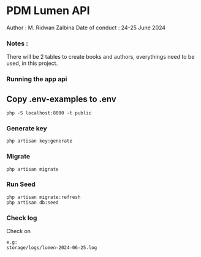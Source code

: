 # PDM Lumen API
Author : M. Ridwan Zalbina
Date of conduct : 24-25 June 2024


### Notes :
There will be 2 tables to create books and authors, everythings need to be used, in this project.

### Running the app api

## Copy .env-examples to .env

```
php -S localhost:8000 -t public
```

### Generate key
```
php artisan key:generate
```

### Migrate
```
php artisan migrate
```

### Run Seed
```
php artisan migrate:refresh
php artisan db:seed
```

### Check log 
Check on 
```
e.g:
storage/logs/lumen-2024-06-25.log
```
